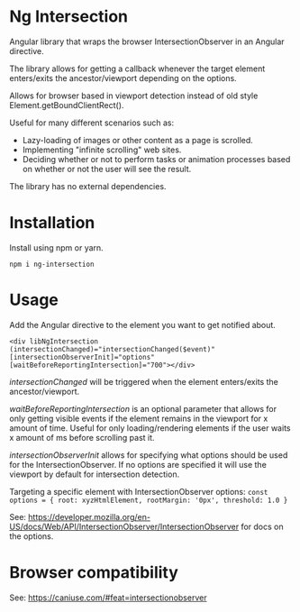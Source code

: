 # Ng Intersection
Angular library that wraps the browser IntersectionObserver in an Angular directive.

The library allows for getting a callback whenever the target element enters/exits the ancestor/viewport depending on the options.

Allows for browser based in viewport detection instead of old style Element.getBoundClientRect().

Useful for many different scenarios such as:

* Lazy-loading of images or other content as a page is scrolled.
* Implementing "infinite scrolling" web sites.
* Deciding whether or not to perform tasks or animation processes based on whether or not the user will see the result.

The library has no external dependencies. 

# Installation
Install using npm or yarn.

`npm i ng-intersection`

# Usage
Add the Angular directive to the element you want to get notified about.

`<div libNgIntersection (intersectionChanged)="intersectionChanged($event)" [intersectionObserverInit]="options" [waitBeforeReportingIntersection]="700"></div>`

_intersectionChanged_ will be triggered when the element enters/exits the ancestor/viewport.

_waitBeforeReportingIntersection_ is an optional parameter that allows for only getting visible events if the element remains in the viewport for x amount of time. Useful for only loading/rendering elements if the user waits x amount of ms before scrolling past it.

_intersectionObserverInit_ allows for specifying what options should be used for the IntersectionObserver. If no options are specified it will use the viewport by default for intersection detection.

Targeting a specific element with IntersectionObserver options:
 `const options = {
    root: xyzHtmlElement,
    rootMargin: '0px',
    threshold: 1.0
  }`
  
See: https://developer.mozilla.org/en-US/docs/Web/API/IntersectionObserver/IntersectionObserver for docs on the options.
  
# Browser compatibility
See: https://caniuse.com/#feat=intersectionobserver
